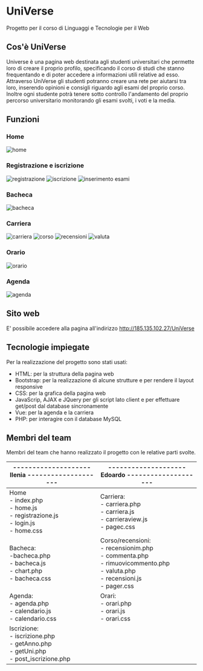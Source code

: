 # UniVerse
Progetto per il corso di Linguaggi e Tecnologie per il Web

## Cos'è UniVerse
Universe è una pagina web destinata agli studenti universitari che permette loro di creare il proprio profilo, specificando il corso di studi che stanno frequentando e di poter accedere a informazioni utili relative ad esso. Attraverso UniVerse gli studenti potranno creare una rete per aiutarsi tra loro, inserendo opinioni e consigli riguardo agli esami del proprio corso. Inoltre ogni studente potrà tenere sotto controllo l'andamento del proprio percorso universitario monitorando gli esami svolti, i voti e la media.

## Funzioni

### Home
![home](https://github.com/Alwaidd/UniVerse/blob/main/images/home.PNG)

### Registrazione e iscrizione
![registrazione](https://github.com/Alwaidd/UniVerse/blob/main/images/registrazione.PNG)
![iscrizione](https://github.com/Alwaidd/UniVerse/blob/main/images/iscrizione.PNG) 
![inserimento esami](https://github.com/Alwaidd/UniVerse/blob/main/images/insesami.PNG) 

### Bacheca
![bacheca](https://github.com/Alwaidd/UniVerse/blob/main/images/bacheca.PNG)

### Carriera
![carriera](https://github.com/Alwaidd/UniVerse/blob/main/images/carriera.PNG)
![corso](https://github.com/Alwaidd/UniVerse/blob/main/images/corso.PNG) 
![recensioni](https://github.com/Alwaidd/UniVerse/blob/main/images/recensioni.PNG) 
![valuta](https://github.com/Alwaidd/UniVerse/blob/main/images/valuta.PNG)

### Orario
![orario](https://github.com/Alwaidd/UniVerse/blob/main/images/orario.PNG)

### Agenda
![agenda](https://github.com/Alwaidd/UniVerse/blob/main/images/agenda.PNG)




## Sito web
E' possibile accedere alla pagina all'indirizzo http://185.135.102.27/UniVerse

## Tecnologie impiegate
Per la realizzazione del progetto sono stati usati:
- HTML: per la struttura della pagina web
- Bootstrap: per la realizzazione di alcune strutture e per rendere il layout responsive
- CSS: per la grafica della pagina web
- JavaScrip, AJAX e JQuery per gli script lato client e per effettuare get/post dal database sincronamente
- Vue: per la agenda e la carriera
- PHP: per interagire con il database MySQL

## Membri del team 
Membri del team che hanno realizzato il progetto con le relative parti svolte.

|-------------------- Ilenia --------------------|--------------------  Edoardo -------------------- |
| -------- | ----------- |
| Home<br>- index.php<br>- home.js<br>- registrazione.js<br>- login.js<br>- home.css | Carriera:<br>- carriera.php<br>- carriera.js<br>- carrieraview.js<br>- pagec.css  |
| Bacheca:<br>-bacheca.php<br>- bacheca.js<br>- chart.php<br>- bacheca.css | Corso/recensioni:<br>- recensionim.php<br>- commenta.php<br>- rimuovicommento.php<br>- valuta.php<br>- recensioni.js<br>- pager.css  |
| Agenda:<br>- agenda.php<br>- calendario.js<br>- calendario.css |  Orari:<br>- orari.php<br>- orari.js<br>- orari.css  |
| Iscrizione:<br>- iscrizione.php<br>- getAnno.php<br>- getUni.php<br>- post_iscrizione.php | |
